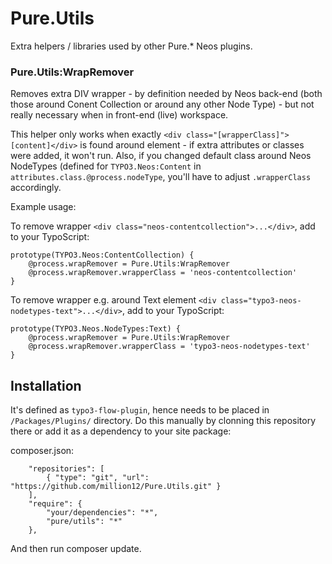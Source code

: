 # Pure.Utils

Extra helpers / libraries used by other Pure.* Neos plugins.

### Pure.Utils:WrapRemover

Removes extra DIV wrapper - by definition needed by Neos back-end (both those around Conent Collection or around any other Node Type) - but not really necessary when in front-end (live) workspace.

This helper only works when exactly `<div class="[wrapperClass]">[content]</div>` is found around element - if extra attributes or classes were added, it won't run. Also, if you changed default class around Neos NodeTypes (defined for `TYPO3.Neos:Content` in `attributes.class.@process.nodeType`, you'll have to adjust `.wrapperClass` accordingly.

Example usage:

To remove wrapper `<div class="neos-contentcollection">...</div>`, add to your TypoScript:
```
prototype(TYPO3.Neos:ContentCollection) {
	@process.wrapRemover = Pure.Utils:WrapRemover
	@process.wrapRemover.wrapperClass = 'neos-contentcollection'
}
```

To remove wrapper e.g. around Text element `<div class="typo3-neos-nodetypes-text">...</div>`, add to your TypoScript:
```
prototype(TYPO3.Neos.NodeTypes:Text) {
	@process.wrapRemover = Pure.Utils:WrapRemover
	@process.wrapRemover.wrapperClass = 'typo3-neos-nodetypes-text'
}
```

## Installation

It's defined as `typo3-flow-plugin`, hence needs to be placed in `/Packages/Plugins/` directory. Do this manually by clonning this repository there or add it as a dependency to your site package:

composer.json:
```
    "repositories": [
        { "type": "git", "url": "https://github.com/million12/Pure.Utils.git" }
    ],
    "require": {
        "your/dependencies": "*",
        "pure/utils": "*"
    },
```
And then run composer update.
